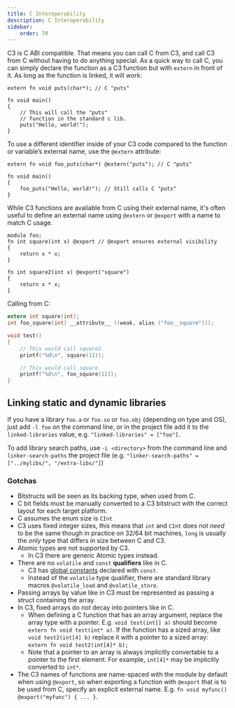 ```yaml
---
title: C Interoperability
description: C Interoperability
sidebar:
    order: 70
---
```


C3 is C ABI compatible. That means you can call C from C3, and call C3 from C without having to
do anything special. As a quick way to call C, you can simply declare the function as a 
C3 function but with `extern` in front of it. As long as the function is linked, it will work:

```c3
extern fn void puts(char*); // C "puts"

fn void main()
{
    // This will call the "puts"
    // function in the standard c lib.
    puts("Hello, world!"); 
}
```

To use a different identifier inside of your C3 code compared to the function or variable’s external name, use the `@extern` attribute:

```c3
extern fn void foo_puts(char*) @extern("puts"); // C "puts"

fn void main()
{
    foo_puts("Hello, world!"); // Still calls C "puts"
}
```

While C3 functions are available from C using their external name, it's often useful to
define an external name using `@extern` or `@export` with a name to match C usage.

```c3
module foo;
fn int square(int x) @export // @export ensures external visibility
{
    return x * x;
}

fn int square2(int x) @export("square")
{
    return x * x;
}
```

Calling from C:

```c
extern int square(int);
int foo_square(int) __attribute__ ((weak, alias ("foo__square")));

void test()
{
    // This would call square2
    printf("%d\n", square(11));

    // This would call square
    printf("%d\n", foo_square(11));
}
```

## Linking static and dynamic libraries

If you have a library `foo.a` or `foo.so` or `foo.obj` (depending on type and OS), just add
`-l foo` on the command line, or in the project file add it to the `linked-libraries` value, e.g.
`"linked-libraries" = ["foo"]`.

To add library search paths, use `-L <directory>` from the command line and `linker-search-paths`
the project file (e.g. `"linker-search-paths" = ["../mylibs/", "/extra-libs/"]`)

### Gotchas

- Bitstructs will be seen as its backing type, when used from C. 
- C bit fields must be manually converted to a C3 bitstruct with the correct layout for each target platform.
- C assumes the enum size is `CInt`
- C3 uses fixed integer sizes, this means that `int` and `CInt` does not *need* to be the same though in practice on 32/64 bit machines, `long` is usually the *only* type that differs in size between C and C3.
- Atomic types are not supported by C3.
    - In C3 there are generic Atomic types instead.
- There are no `volatile` and `const` **qualifiers** like in C. 
    - C3 has [global constants](/language-fundamentals/naming/#global-constants) declared with `const`. 
    - Instead of the `volatile` type qualifier, there are standard library macros `@volatile_load` and `@volatile_store`.
- Passing arrays by value like in C3 must be represented as passing a struct containing the array.
- In C3, fixed arrays do *not* decay into pointers like in C. 
    - When defining a C function that has an array argument, replace the array type with a pointer. E.g. `void test(int[] a)` should become
     `extern fn void test(int* a)`. If the function has a sized array, like `void test2(int[4] b)`
     replace it with a pointer to a sized array: `extern fn void test2(int[4]* b);`      
    - Note that a pointer to an array is always implicitly convertable to a pointer to the first element. For example, `int[4]*` may be implicitly converted to `int*`.
- The C3 names of functions are name-spaced with the module by default when using `@export`, so when
 exporting a function with `@export` that is to be used from C, specify an explicit external name. E.g. `fn void myfunc() @export("myfunc") { ... }`.
